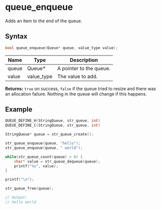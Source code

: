 # queue_enqueue

Adds an item to the end of the queue.

## Syntax

```c
bool queue_enqueue(Queue* queue, value_type value);
```

| Name | Type | Description |
| --- | --- | --- |
| queue | Queue* | A pointer to the queue. |
| value | value_type | The value to add. |

**Returns:** `true` on success, `false` if the queue tried to resize and there was an allocation failure. Nothing in the queue will change if this happens.

## Example

```c
QUEUE_DEFINE_H(StringQueue, str_queue, int)
QUEUE_DEFINE_C(StringQueue, str_queue, int)

StringQueue* queue = str_queue_create();

str_queue_enqueue(queue, "hello");
str_queue_enqueue(queue, " world");

while(str_queue_count(queue) > 0) {
    char* value = str_queue_dequeue(queue);
    printf("%s", value);
}

printf("\n");

str_queue_free(queue);

// Output:
// hello world
```